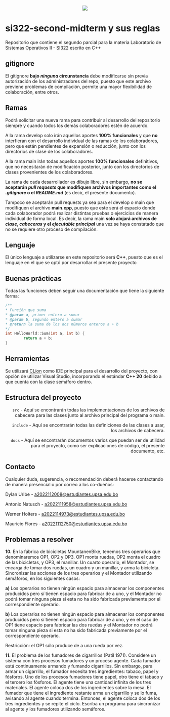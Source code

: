 
<br />
<div align ="center">
  <a href="https://virtual.upsa.edu.bo/">
    <img src ="https://virtual.upsa.edu.bo/pluginfile.php/1/theme_lambda/logo/1708129513/logo%20UPSA-universidad-03.png">
  </a>
</div>

# si322-second-midterm y sus reglas
Repositorio que contiene el segundo parcial para la materia Laboratorio de Sistemas Operativos II - SI322 escrito en C++

## gitignore
El gitignore **bajo _ninguna_ circunstancia** debe modificarse sin previa autorización de los administradores del repo,
puesto que este archivo previene problemas de compilación, permite una mayor flexibilidad de colaboración,
entre otros.

## Ramas 
Podrá solicitar una nueva rama para contribuir al desarrollo del repositorio siempre
y cuando todos los demás colaboradores estén de acuerdo.

A la rama develop solo irán aquellos aportes **100% funcionales** y que **no** interfieran con el desarrollo
individual de las ramas de los colaboradores, pero que están pendientes de expansión o reducción, junto
con los directorios de clase de los colaboradores.

A la rama main irán todas aquellos aportes **100% funcionales** definitivos, que no necesitarán de 
modificación posterior, junto con los directorios de clases provenientes de los colaboradores.

La rama de cada desarrollador es dibujo libre, sin embargo, **no se aceptarán _pull requests_ que modifiquen
archivos importantes como el _.gitignore_ o el _README.md_** (es decir, el presente documento).

Tampoco se aceptarán pull requests ya sea para el develop o main que modifiquen el archivo **main.cpp**,
puesto que este será el espacio donde cada colaborador podrá realizar distintas pruebas o ejercicios
de manera individual de forma local.
Es decir, la rama main **solo alojará archivos de _clase_, _cabeceras_ y el _ejecutable principal_** una vez se haya constatado que no se requiere otro proceso de compilación.


## Lenguaje
El único lenguaje a utilizarse en este repositorio será **C++**, puesto que es el lenguaje
en el que se optó por desarrollar el presente proyecto

## Buenas prácticas
Todas las funciones deben seguir una documentación que tiene la siguiente forma:
```cpp
/**
* Función que suma
* @param a, primer entero a sumar
* @param b, segundo entero a sumar
* @return la suma de los dos números enteros a + b
*/
int HelloWorld::Sum(int a, int b) {
        return a + b;
}
```
## Herramientas
Se utilizará <a href="https://www.jetbrains.com/clion/download/#section=windows">CLion</a> como IDE principal para el desarrollo del proyecto, con opción de utilizar Visual Studio, incorporando el estándar **C++ 20** debido a que cuenta con la clase semáforo dentro.

## Estructura del proyecto
<div style="text-align: right"><code>src</code>   - Aquí se encontrarán todas las implementaciones de los archivos de cabecera para las clases junto al archivo principal del programa o main.

<code>include</code>   - Aquí se encontrarán todas las definiciones de las clases a usar, los archivos de cabecera.

<code>docs</code>   - Aquí se encontrarán documentos varios que puedan ser de utilidad para el proyecto, como ser explicaciones de código, el presente documento, etc.
</div>

## Contacto
Cualquier duda, sugerencia, o recomendación deberá hacerse contactando de manera presencial o por correo
a los co-dueños:

Dylan Uribe - a2022112008@estudiantes.upsa.edu.bo

Antonio Natusch - a2022111958@estudiantes.upsa.edu.bo

Werner Holters - a2022114973@estudiantes.upsa.edu.bo

Mauricio Flores - a20221112750@estudiantes.upsa.edu.bo

## Problemas a resolver

**10.** En la fábrica de bicicletas MountanenBike, tenemos tres operarios que denominaremos OP1, OP2 y OP3. OP1 monta ruedas, OP2 monta el cuadro de las bicicletas, y OP3, el manillar. Un cuarto operario, el Montador, se encarga de tomar dos ruedas, un cuadro y un manillar, y arma la bicicleta. Sincronizar las acciones de los tres operarios y el Montador utilizando semáforos, en los siguientes casos:

**a)** Los operarios no tienen ningún espacio para almacenar los componentes producidos pero sí tienen espacio para fabricar de a uno, y el Montador no podrá tomar ninguna pieza si esta no ha sido fabricada previamente por el correspondiente operario.

**b)** Los operarios no tienen ningún espacio para almacenar los componentes producidos pero sí tienen espacio para fabricar de a uno, y en el caso de OP1 tiene espacio para fabricar las dos ruedas y el Montador no podrá tomar ninguna pieza si esta no ha sido fabricada previamente por el correspondiente operario.

Restricción: el OP1 sólo produce de a una rueda por vez.

**11.** El problema de los fumadores de cigarrillos (Patil 1971). Considere un sistema con tres procesos fumadores y un proceso agente. Cada fumador está continuamente armando y fumando cigarrillos. Sin embargo, para armar un cigarrillo, el fumador necesita tres ingredientes: tabaco, papel y fósforos. Uno de los procesos fumadores tiene papel, otro tiene el tabaco y el tercero los fósforos. El agente tiene una cantidad infinita de los tres materiales. El agente coloca dos de los ingredientes sobre la mesa. El fumador que tiene el ingrediente restante arma un cigarrillo y se lo fuma, avisando al agente cuando termina. Entonces, el agente coloca dos de los tres ingredientes y se repite el ciclo. Escriba un programa para sincronizar al agente y los fumadores utilizando semáforos.

